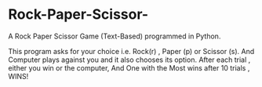 # Rock-Paper-Scissor-
A Rock Paper Scissor Game (Text-Based) programmed in Python.

This program asks for your choice i.e. Rock(r) , Paper (p) or Scissor (s).
And Computer plays against you and it also chooses its option. 
After each trial , either you win or the computer, And One with the Most wins after 10 trials , WINS!

